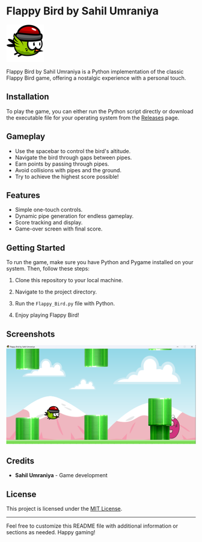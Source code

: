 # Flappy Bird by Sahil Umraniya

![Flappy Bird Logo](./images/bird.png)

Flappy Bird by Sahil Umraniya is a Python implementation of the classic Flappy Bird game, offering a nostalgic experience with a personal touch.

## Installation

To play the game, you can either run the Python script directly or download the executable file for your operating system from the [Releases](https://github.com/sahilumraniya/Flappy-Bird-Game/releases) page.

## Gameplay

- Use the spacebar to control the bird's altitude.
- Navigate the bird through gaps between pipes.
- Earn points by passing through pipes.
- Avoid collisions with pipes and the ground.
- Try to achieve the highest score possible!

## Features

- Simple one-touch controls.
- Dynamic pipe generation for endless gameplay.
- Score tracking and display.
- Game-over screen with final score.

## Getting Started

To run the game, make sure you have Python and Pygame installed on your system. Then, follow these steps:

1. Clone this repository to your local machine.
2. Navigate to the project directory.
3. Run the `Flappy_Bird.py` file with Python.

4. Enjoy playing Flappy Bird!

## Screenshots

![Gameplay Screenshot](./images/gameplay.png)

## Credits

- **Sahil Umraniya** - Game development

## License

This project is licensed under the [MIT License](LICENSE).

---

Feel free to customize this README file with additional information or sections as needed. Happy gaming!

